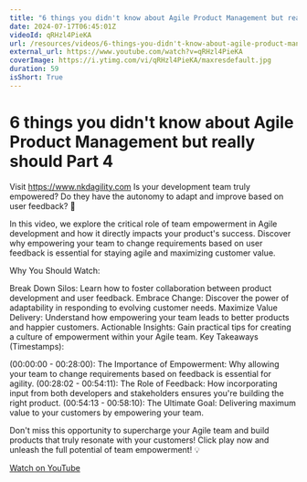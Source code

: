 ```yaml
---
title: "6 things you didn't know about Agile Product Management but really should Part 4"
date: 2024-07-17T06:45:01Z
videoId: qRHzl4PieKA
url: /resources/videos/6-things-you-didn't-know-about-agile-product-management-but-really-should-part-4
external_url: https://www.youtube.com/watch?v=qRHzl4PieKA
coverImage: https://i.ytimg.com/vi/qRHzl4PieKA/maxresdefault.jpg
duration: 59
isShort: True
---
```


# 6 things you didn't know about Agile Product Management but really should Part 4

Visit https://www.nkdagility.com Is your development team truly empowered? Do they have the autonomy to adapt and improve based on user feedback? 💪

In this video, we explore the critical role of team empowerment in Agile development and how it directly impacts your product's success. Discover why empowering your team to change requirements based on user feedback is essential for staying agile and maximizing customer value.

Why You Should Watch:

Break Down Silos: Learn how to foster collaboration between product development and user feedback.
Embrace Change: Discover the power of adaptability in responding to evolving customer needs.
Maximize Value Delivery: Understand how empowering your team leads to better products and happier customers.
Actionable Insights: Gain practical tips for creating a culture of empowerment within your Agile team.
Key Takeaways (Timestamps):

(00:00:00 - 00:28:00): The Importance of Empowerment: Why allowing your team to change requirements based on feedback is essential for agility.
(00:28:02 - 00:54:11): The Role of Feedback: How incorporating input from both developers and stakeholders ensures you're building the right product.
(00:54:13 - 00:58:10): The Ultimate Goal: Delivering maximum value to your customers by empowering your team.

Don't miss this opportunity to supercharge your Agile team and build products that truly resonate with your customers! Click play now and unleash the full potential of team empowerment! 💡

[Watch on YouTube](https://www.youtube.com/watch?v=qRHzl4PieKA)
